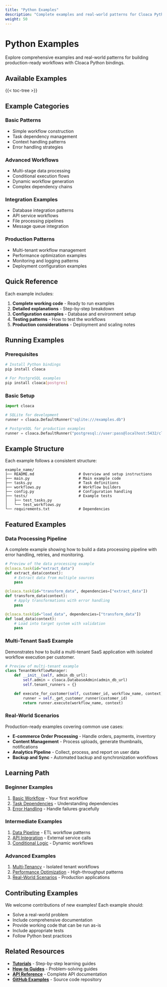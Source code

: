 ```yaml
---
title: "Python Examples"
description: "Complete examples and real-world patterns for Cloaca Python workflows"
weight: 50
---
```


# Python Examples

Explore comprehensive examples and real-world patterns for building production-ready workflows with Cloaca Python bindings.

## Available Examples

{{< toc-tree >}}

## Example Categories

### Basic Patterns
- Simple workflow construction
- Task dependency management
- Context handling patterns
- Error handling strategies

### Advanced Workflows
- Multi-stage data processing
- Conditional execution flows
- Dynamic workflow generation
- Complex dependency chains

### Integration Examples
- Database integration patterns
- API service workflows
- File processing pipelines
- Message queue integration

### Production Patterns
- Multi-tenant workflow management
- Performance optimization examples
- Monitoring and logging patterns
- Deployment configuration examples

## Quick Reference

Each example includes:

1. **Complete working code** - Ready to run examples
2. **Detailed explanations** - Step-by-step breakdown
3. **Configuration examples** - Database and environment setup
4. **Testing patterns** - How to test the workflows
5. **Production considerations** - Deployment and scaling notes

## Running Examples

### Prerequisites

```bash
# Install Python bindings
pip install cloaca

# For PostgreSQL examples
pip install cloaca[postgres]
```

### Basic Setup

```python
import cloaca

# SQLite for development
runner = cloaca.DefaultRunner("sqlite:///examples.db")

# PostgreSQL for production examples
runner = cloaca.DefaultRunner("postgresql://user:pass@localhost:5432/cloacina")
```

## Example Structure

Each example follows a consistent structure:

```
example_name/
├── README.md                    # Overview and setup instructions
├── main.py                      # Main example code
├── tasks.py                     # Task definitions
├── workflows.py                 # Workflow builders
├── config.py                    # Configuration handling
├── tests/                       # Example tests
│   ├── test_tasks.py
│   └── test_workflows.py
└── requirements.txt             # Dependencies
```

## Featured Examples

### Data Processing Pipeline

A complete example showing how to build a data processing pipeline with error handling, retries, and monitoring.

```python
# Preview of the data processing example
@cloaca.task(id="extract_data")
def extract_data(context):
    # Extract data from multiple sources
    pass

@cloaca.task(id="transform_data", dependencies=["extract_data"])
def transform_data(context):
    # Apply transformations with error handling
    pass

@cloaca.task(id="load_data", dependencies=["transform_data"])
def load_data(context):
    # Load into target system with validation
    pass
```

### Multi-Tenant SaaS Example

Demonstrates how to build a multi-tenant SaaS application with isolated workflow execution per customer.

```python
# Preview of multi-tenant example
class TenantWorkflowManager:
    def __init__(self, admin_db_url):
        self.admin = cloaca.DatabaseAdmin(admin_db_url)
        self.tenant_runners = {}

    def execute_for_customer(self, customer_id, workflow_name, context):
        runner = self._get_customer_runner(customer_id)
        return runner.execute(workflow_name, context)
```

### Real-World Scenarios

Production-ready examples covering common use cases:

- **E-commerce Order Processing** - Handle orders, payments, inventory
- **Content Management** - Process uploads, generate thumbnails, notifications
- **Analytics Pipeline** - Collect, process, and report on user data
- **Backup and Sync** - Automated backup and synchronization workflows

## Learning Path

### Beginner Examples
1. [Basic Workflow](/python-bindings/examples/basic-workflow/) - Your first workflow
2. [Task Dependencies](/python-bindings/examples/task-dependencies/) - Understanding dependencies
3. [Error Handling](/python-bindings/examples/error-handling/) - Handle failures gracefully

### Intermediate Examples
1. [Data Pipeline](/python-bindings/examples/data-pipeline/) - ETL workflow patterns
2. [API Integration](/python-bindings/examples/api-integration/) - External service calls
3. [Conditional Logic](/python-bindings/examples/conditional-logic/) - Dynamic workflows

### Advanced Examples
1. [Multi-Tenancy](/python-bindings/examples/multi-tenancy/) - Isolated tenant workflows
2. [Performance Optimization](/python-bindings/examples/performance/) - High-throughput patterns
3. [Real-World Scenarios](/python-bindings/examples/real-world-scenarios/) - Production applications

## Contributing Examples

We welcome contributions of new examples! Each example should:

- Solve a real-world problem
- Include comprehensive documentation
- Provide working code that can be run as-is
- Include appropriate tests
- Follow Python best practices

## Related Resources

- **[Tutorials](/python-bindings/tutorials/)** - Step-by-step learning guides
- **[How-to Guides](/python-bindings/how-to-guides/)** - Problem-solving guides
- **[API Reference](/python-bindings/api-reference/)** - Complete API documentation
- **[GitHub Examples](https://github.com/dstorey/cloacina/tree/main/examples)** - Source code repository
